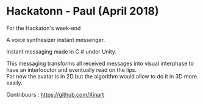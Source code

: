 # Hackatonn - Paul (April 2018)
For the Hackaton's week-end  
  
A voice synthesizer instant messenger.  
  
Instant messaging made in C # under Unity.  
  
This messaging transforms all received messages into visual interphase to have an interlocutor and eventually read on the lips.  
For now the avatar is in 2D but the algorithm would allow to do it in 3D more easily.

Contribuors : https://github.com/Xinart  